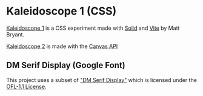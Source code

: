 # Kaleidoscope 1 (CSS)

[Kaleidoscope 1](https://brybrant.github.io/kaleidoscope/) is a CSS experiment made with [Solid](https://solidjs.com) and [Vite](https://vitejs.dev) by Matt Bryant.

[Kaleidoscope 2](https://github.com/brybrant/kaleidoscope2) is made with the [Canvas API](https://developer.mozilla.org/en-US/docs/Web/API/Canvas_API)

## DM Serif Display (Google Font)

This project uses a subset of ["DM Serif Display"](https://github.com/googlefonts/dm-fonts) which is licensed under the [OFL-1.1 License](https://openfontlicense.org/).